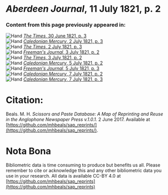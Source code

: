 # *Aberdeen Journal*, 11 July 1821, p. 2  
  
### Content from this page previously appeared in:  
![Hand](http://scissorsandpaste.net/wp-content/uploads/2017/06/smallhandpointer.png) [*The Times*, 30 June 1821, p. 3](https://mhbeals.github.io/sap_html/The-Times/The-Times-30-June-1821-p-3)  
![Hand](http://scissorsandpaste.net/wp-content/uploads/2017/06/smallhandpointer.png) [*Caledonian Mercury*, 2 July 1821, p. 3](https://mhbeals.github.io/sap_html/Caledonian-Mercury/Caledonian-Mercury-2-July-1821-p-3)  
![Hand](http://scissorsandpaste.net/wp-content/uploads/2017/06/smallhandpointer.png) [*The Times*, 2 July 1821, p. 3](https://mhbeals.github.io/sap_html/The-Times/The-Times-2-July-1821-p-3)  
![Hand](http://scissorsandpaste.net/wp-content/uploads/2017/06/smallhandpointer.png) [*Freeman's Journal*, 3 July 1821, p. 2](https://mhbeals.github.io/sap_html/Freeman's-Journal/Freeman's-Journal-3-July-1821-p-2)  
![Hand](http://scissorsandpaste.net/wp-content/uploads/2017/06/smallhandpointer.png) [*The Times*, 3 July 1821, p. 2](https://mhbeals.github.io/sap_html/The-Times/The-Times-3-July-1821-p-2)  
![Hand](http://scissorsandpaste.net/wp-content/uploads/2017/06/smallhandpointer.png) [*Caledonian Mercury*, 5 July 1821, p. 2](https://mhbeals.github.io/sap_html/Caledonian-Mercury/Caledonian-Mercury-5-July-1821-p-2)  
![Hand](http://scissorsandpaste.net/wp-content/uploads/2017/06/smallhandpointer.png) [*Freeman's Journal*, 5 July 1821, p. 3](https://mhbeals.github.io/sap_html/Freeman's-Journal/Freeman's-Journal-5-July-1821-p-3)  
![Hand](http://scissorsandpaste.net/wp-content/uploads/2017/06/smallhandpointer.png) [*Caledonian Mercury*, 7 July 1821, p. 2](https://mhbeals.github.io/sap_html/Caledonian-Mercury/Caledonian-Mercury-7-July-1821-p-2)  
![Hand](http://scissorsandpaste.net/wp-content/uploads/2017/06/smallhandpointer.png) [*Caledonian Mercury*, 7 July 1821, p. 3](https://mhbeals.github.io/sap_html/Caledonian-Mercury/Caledonian-Mercury-7-July-1821-p-3)  


# Citation: 

Beals. M. H. *Scissors and Paste Database: A Map of Reprinting and Reuse in the Anglophone Newspaper Press v.1.0.1.* 2 June 2017. Available at [https://github.com/mhbeals/sap_reprints/](https://github.com/mhbeals/sap_reprints/). 

# Nota Bona

Bibliometric data is time consuming to produce but benefits us all. Please remember to cite or acknowledge this and any other bibliometric data you use in your research. All data is available CC-BY 4.0 at [https://github.com/mhbeals/sap_reprints](https://github.com/mhbeals/sap_reprints)